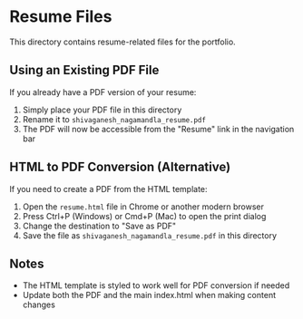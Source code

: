 # Resume Files

This directory contains resume-related files for the portfolio.

## Using an Existing PDF File

If you already have a PDF version of your resume:

1. Simply place your PDF file in this directory
2. Rename it to `shivaganesh_nagamandla_resume.pdf`
3. The PDF will now be accessible from the "Resume" link in the navigation bar

## HTML to PDF Conversion (Alternative)

If you need to create a PDF from the HTML template:

1. Open the `resume.html` file in Chrome or another modern browser
2. Press Ctrl+P (Windows) or Cmd+P (Mac) to open the print dialog
3. Change the destination to "Save as PDF"
4. Save the file as `shivaganesh_nagamandla_resume.pdf` in this directory

## Notes

- The HTML template is styled to work well for PDF conversion if needed
- Update both the PDF and the main index.html when making content changes
